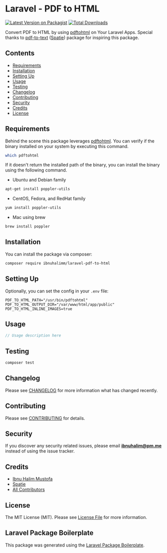 # Laravel - PDF to HTML

[![Latest Version on Packagist](https://img.shields.io/packagist/v/ibnuhalimm/laravel-pdf-to-html.svg?style=flat-square)](https://packagist.org/packages/ibnuhalimm/laravel-pdf-to-html)
[![Total Downloads](https://img.shields.io/packagist/dt/ibnuhalimm/laravel-pdf-to-html.svg?style=flat-square)](https://packagist.org/packages/ibnuhalimm/laravel-pdf-to-html)

Convert PDF to HTML by using [pdftohtml](https://linux.die.net/man/1/pdftohtml) on Your Laravel Apps.
Special thanks to [pdf-to-text](https://github.com/spatie/pdf-to-text) ([Spatie](https://github.com/spatie)) package
for inspiring this package. 

## Contents
- [Requirements](#requirements)
- [Installation](#installation)
- [Setting Up](#setting-up)
- [Usage](#usage)
- [Testing](#testing)
- [Changelog](#changelog)
- [Contributing](#contributing)
- [Security](#security)
- [Credits](#credits)
- [License](#license)

## Requirements
Behind the scene this package leverages [pdftohtml](https://linux.die.net/man/1/pdftohtml).
You can verify if the binary installed on your system by executing this command.
```bash
which pdftohtml
```
If it doesn't return the installed path of the binary, you can install the binary using
the following command.
- Ubuntu and Debian family
```bash
apt-get install poppler-utils
```
- CentOS, Fedora, and RedHat family
```bash
yum install poppler-utils
```
- Mac using brew
```bash
brew install poppler
```


## Installation

You can install the package via composer:

```bash
composer require ibnuhalimm/laravel-pdf-to-html
```

## Setting Up
Optionally, you can set the config in your `.env` file:
```
PDF_TO_HTML_PATH="/usr/bin/pdftohtml"
PDF_TO_HTML_OUTPUT_DIR="/var/www/html/app/public"
PDF_TO_HTML_INLINE_IMAGES=true
```

## Usage

```php
// Usage description here
```

## Testing

```bash
composer test
```

## Changelog

Please see [CHANGELOG](CHANGELOG.md) for more information what has changed recently.

## Contributing

Please see [CONTRIBUTING](CONTRIBUTING.md) for details.

## Security

If you discover any security related issues, please email **ibnuhalim@pm.me** instead of using the issue tracker.

## Credits

- [Ibnu Halim Mustofa](https://github.com/ibnuhalimm)
- [Spatie](https://github.com/spatie)
- [All Contributors](../../contributors)

## License

The MIT License (MIT). Please see [License File](LICENSE.md) for more information.

## Laravel Package Boilerplate

This package was generated using the [Laravel Package Boilerplate](https://laravelpackageboilerplate.com).
